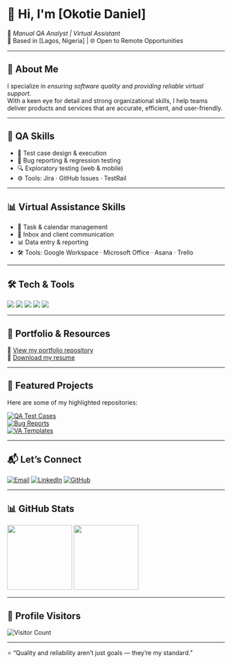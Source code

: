 # 👋 Hi, I'm [Okotie Daniel]

💼 *Manual QA Analyst | Virtual Assistant*  
📍 Based in [Lagos, Nigeria] | 🌐 Open to Remote Opportunities  

---

## 🌟 About Me
I specialize in *ensuring software quality* and *providing reliable virtual support*.  
With a keen eye for detail and strong organizational skills, I help teams deliver products and services that are accurate, efficient, and user-friendly.  

---

## 🧪 QA Skills
- 📝 Test case design & execution  
- 🐞 Bug reporting & regression testing  
- 🔍 Exploratory testing (web & mobile)  
- ⚙ Tools: Jira · GitHub Issues · TestRail  

---

## 📊 Virtual Assistance Skills
- 📅 Task & calendar management  
- 📧 Inbox and client communication  
- 📊 Data entry & reporting  
- 🛠 Tools: Google Workspace · Microsoft Office · Asana · Trello  

---

## 🛠 Tech & Tools
<p align="left">
  <img src="https://img.shields.io/badge/Jira-0052CC?style=for-the-badge&logo=jira&logoColor=white"/>
  <img src="https://img.shields.io/badge/Trello-0052CC?style=for-the-badge&logo=trello&logoColor=white"/>
  <img src="https://img.shields.io/badge/GitHub-181717?style=for-the-badge&logo=github&logoColor=white"/>
  <img src="https://img.shields.io/badge/Google%20Workspace-4285F4?style=for-the-badge&logo=googleworkspace&logoColor=white"/>
  <img src="https://img.shields.io/badge/Microsoft%20Office-D83B01?style=for-the-badge&logo=microsoftoffice&logoColor=white"/>
</p>

---

## 📂 Portfolio & Resources
🔗 [View my portfolio repository](https://github.com/yourusername/yourusername.github.io)  
📄 [Download my resume](https://github.com/yourusername/yourusername.github.io/blob/main/resume.pdf)  

---

## 🚀 Featured Projects
Here are some of my highlighted repositories:  

[![QA Test Cases](https://github-readme-stats.vercel.app/api/pin/?username=yourusername&repo=qa-test-cases&theme=tokyonight)](https://github.com/yourusername/qa-test-cases)  
[![Bug Reports](https://github-readme-stats.vercel.app/api/pin/?username=yourusername&repo=bug-reports&theme=tokyonight)](https://github.com/yourusername/bug-reports)  
[![VA Templates](https://github-readme-stats.vercel.app/api/pin/?username=yourusername&repo=va-templates&theme=tokyonight)](https://github.com/yourusername/va-templates)  

---

## 📬 Let’s Connect
[![Email](https://img.shields.io/badge/Email-D14836?style=for-the-badge&logo=gmail&logoColor=white)](mailto:okotiedharniel@gmail.com)
[![LinkedIn](https://img.shields.io/badge/LinkedIn-0A66C2?style=for-the-badge&logo=linkedin&logoColor=white)](https://www.linkedin.com/in/okotiedaniell)
[![GitHub](https://img.shields.io/badge/GitHub-100000?style=for-the-badge&logo=github&logoColor=white)](https://github.com/okotiedaniel)

---

## 📊 GitHub Stats
<p align="left">
  <img src="https://github-readme-stats.vercel.app/api?username=yourusername&show_icons=true&theme=tokyonight" height="150"/>
  <img src="https://github-readme-stats.vercel.app/api/top-langs/?username=yourusername&layout=compact&theme=tokyonight" height="150"/>
</p>

---

## 👀 Profile Visitors
![Visitor Count](https://komarev.com/ghpvc/?username=yourusername&label=Profile%20Views&color=0e75b6&style=flat)

---

⭐ “Quality and reliability aren’t just goals — they’re my standard.”
